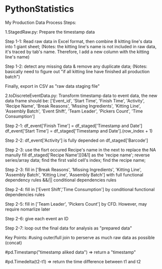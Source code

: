 # PythonStatistics

My Production Data Process Steps:

1.StagedRaw.py: Prepare the timestamp data

Step 1-1: Read raw data in Excel format, then combine 8 kitting line's data into 1 giant sheet;
(Notes: the kitting line's name is not included in raw data, it's traced by tab's name. Therefore, I add a new column with the kitting line's name)

Step 1-2: detect any missing data & remove any duplicate data;
(Notes: basically need to figure out "if all kitting line have finished all production batch")

Finally, export in CSV as "raw data staging file"



2.toDiscreteEventData.py:
Transform timestamp data to event data, the new data frame should be:
['Event_id', 'Start Time', 'Finish Time', 'Activity', 'Recipe Name', 'Break Reasons', 'Missing Ingredients', 'Kitting Line', 'Assembly Batch', 'Event Shift', 'Team Leader', 'Pickers Count', 'Time Consumption']


Step 2-1: df_event['Finish Time'] = df_staged['Timestamp and Date']
          df_event['Start Time'] = df_staged['Timestamp and Date'].(row_index + 1)

Step 2-2: df_event['Activity'] is fully depended on df_staged['Barcode']

Step 2-3: use the fisrt occured Recipe's name in the next to replace the NA
        manully fill df_staged['Recipe Name'][0&1] as the 'recipe name'; 
        reverse series/array data;
        find the first vaild cell's index;
        find the recipe name;

Step 2-3: fill in ['Break Reasons', 'Missing Ingredients', 'Kitting Line', 'Assembly Batch', 'Kitting Line', 'Assembly Batch'] with full functional dependency rules &&/|| conditional dependencies rules

Step 2-4: fill in ['Event Shift','Time Consumption'] by conditional functional dependencies rules

Step 2-5: fill in ['Team Leader', 'Pickers Count'] by CFD. However, may require nomarlize later

Step 2-6: give each event an ID

Step 2-7: loop out the final data for analysis as "prepared data"

Key Points:
#using outer/full join to perserve as much raw data as possible (concat)

#pd.Timestamp("timestamp aliked data") => return a "timestamp"

#pd.Timedelta(t2-t1) => return the time difference between t1 and t2
